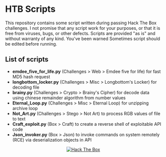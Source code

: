 # HTB Scripts
This repository contains some script written during passing Hack The Box challenges. I not promise that any script work for your purposes, or that it is free from viruses, bugs, or other defects. Scripts are provided "as is" and without warranty of any kind. You've been warned
Sometimes script should be edited before running.

## List of scripts
- **emdee_five_for_life.py** (Challenges > Web > Emdee five for life) for fast MD5 hash request
- **longbottom_locker.py** (Challenges > Misc > Longbottom's Locker) for decoding file
- **brainy.py** (Challenges > Crypto > Brainy's Cipher) for decode data using chinese remainder algorithm from number values
- **Eternal_Loop.py** (Challenges > Misc > Eternal Loop) for unzipping archive loop
- **Not_Art.py** (Challenges > Stego > Not Art) to process RGB values of file to text
- **Craft_exploit.py** (Box > Craft) to create a reverse shell of exploitable API code
- **Json_invoker.py** (Box > Json) to invoke commands on system remotely (RCE) via deserialization objects in API

<p align="center">
<a href="https://www.hackthebox.eu/home/users/profile/139588"><img src="https://www.hackthebox.eu/badge/image/139588" alt="Hack The Box"></a>
</p>